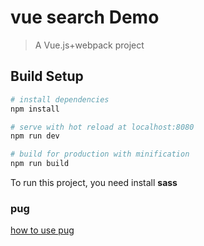 # vue search Demo

> A Vue.js+webpack project

## Build Setup

``` bash
# install dependencies
npm install

# serve with hot reload at localhost:8080
npm run dev

# build for production with minification
npm run build
```
To run this project, you need install **sass**
### pug
[how to use pug](http://naltatis.github.io/jade-syntax-docs/)
